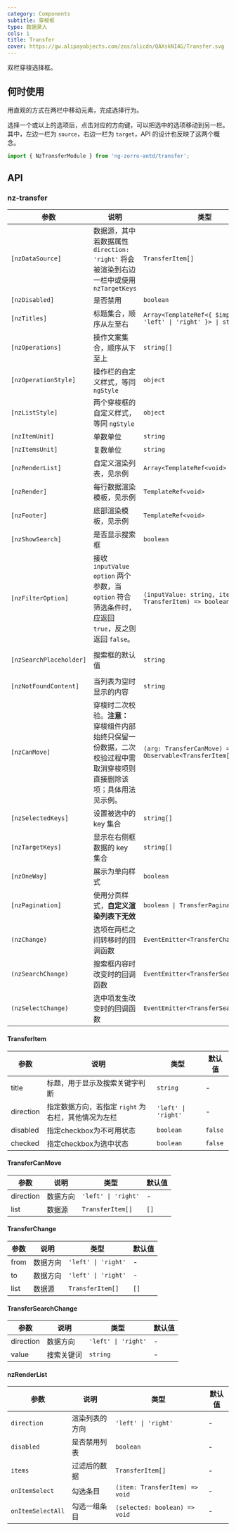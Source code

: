 ```yaml
---
category: Components
subtitle: 穿梭框
type: 数据录入
cols: 1
title: Transfer
cover: https://gw.alipayobjects.com/zos/alicdn/QAXskNI4G/Transfer.svg
---
```


双栏穿梭选择框。

## 何时使用

用直观的方式在两栏中移动元素，完成选择行为。

选择一个或以上的选项后，点击对应的方向键，可以把选中的选项移动到另一栏。
其中，左边一栏为 `source`，右边一栏为 `target`，API 的设计也反映了这两个概念。

```ts
import { NzTransferModule } from 'ng-zorro-antd/transfer';
```

## API

### nz-transfer

| 参数 | 说明 | 类型 | 默认值 |
| --- | --- | --- | --- |
| `[nzDataSource]` | 数据源，其中若数据属性 `direction: 'right'` 将会被渲染到右边一栏中或使用 `nzTargetKeys` | `TransferItem[]` | `[]` |
| `[nzDisabled]` | 是否禁用 | `boolean` | `false` |
| `[nzTitles]` | 标题集合，顺序从左至右 | `Array<TemplateRef<{ $implicit: 'left' \| 'right' }> \| string>` | `['', '']` |
| `[nzOperations]` | 操作文案集合，顺序从下至上 | `string[]` | `['', '']` |
| `[nzOperationStyle]` | 操作栏的自定义样式，等同 `ngStyle` | `object` | - |
| `[nzListStyle]` | 两个穿梭框的自定义样式，等同 `ngStyle` | `object` | - |
| `[nzItemUnit]` | 单数单位 | `string` | `'项目'` |
| `[nzItemsUnit]` | 复数单位 | `string` | `'项目'` |
| `[nzRenderList]` | 自定义渲染列表，见示例 | `Array<TemplateRef<void> \| null>` | `[null, null]` |
| `[nzRender]` | 每行数据渲染模板，见示例 | `TemplateRef<void>` | - |
| `[nzFooter]` | 底部渲染模板，见示例 | `TemplateRef<void>` | - |
| `[nzShowSearch]` | 是否显示搜索框 | `boolean` | `false` |
| `[nzFilterOption]` | 接收 `inputValue` `option` 两个参数，当 `option` 符合筛选条件时，应返回 `true`，反之则返回 `false`。 | `(inputValue: string, item: TransferItem) => boolean` | - |
| `[nzSearchPlaceholder]` | 搜索框的默认值 | `string` | `'请输入搜索内容'` |
| `[nzNotFoundContent]` | 当列表为空时显示的内容 | `string` | `'列表为空'` |
| `[nzCanMove]` | 穿梭时二次校验。**注意：** 穿梭组件内部始终只保留一份数据，二次校验过程中需取消穿梭项则直接删除该项；具体用法见示例。 | `(arg: TransferCanMove) => Observable<TransferItem[]>` | - |
| `[nzSelectedKeys]` | 设置被选中的 key 集合 | `string[]` | - |
| `[nzTargetKeys]` | 显示在右侧框数据的 key 集合 | `string[]` | - |
| `[nzOneWay]` | 展示为单向样式 | `boolean` | `false` |
| `[nzPagination]` | 使用分页样式，**自定义渲染列表下无效** | `boolean \| TransferPaginationType` | `false` |
| `(nzChange)` | 选项在两栏之间转移时的回调函数 | `EventEmitter<TransferChange>` | - |
| `(nzSearchChange)` | 搜索框内容时改变时的回调函数 | `EventEmitter<TransferSearchChange>` | - |
| `(nzSelectChange)` | 选中项发生改变时的回调函数 | `EventEmitter<TransferSearchChange>` | - |

#### TransferItem

| 参数 | 说明 | 类型 | 默认值 |
| --- | --- | --- | --- |
| title | 标题，用于显示及搜索关键字判断 | `string` | - |
| direction | 指定数据方向，若指定 `right` 为右栏，其他情况为左栏 | `'left' \| 'right'` | - |
| disabled | 指定checkbox为不可用状态 | `boolean` | `false` |
| checked | 指定checkbox为选中状态 | `boolean` | `false` |

#### TransferCanMove

| 参数 | 说明 | 类型 | 默认值 |
| --- | --- | --- | --- |
| direction | 数据方向 | `'left' \| 'right'` | - |
| list | 数据源 | `TransferItem[]` | `[]` |

#### TransferChange

| 参数 | 说明 | 类型 | 默认值 |
| --- | --- | --- | --- |
| from | 数据方向 | `'left' \| 'right'` | - |
| to | 数据方向 | `'left' \| 'right'` | - |
| list | 数据源 | `TransferItem[]` | `[]` |

#### TransferSearchChange

| 参数 | 说明 | 类型 | 默认值 |
| --- | --- | --- | --- |
| direction | 数据方向 | `'left' \| 'right'` | - |
| value | 搜索关键词 | `string` | - |

#### nzRenderList

| 参数 | 说明 | 类型 | 默认值 |
| --- | --- | --- | --- |
| `direction`       | 渲染列表的方向   | `'left' \| 'right'` | - |
| `disabled`        |  是否禁用列表  | `boolean` | - |
| `items`   | 过滤后的数据  | `TransferItem[]`   | - |
| `onItemSelect`    | 勾选条目  | `(item: TransferItem) => void` | - |
| `onItemSelectAll` | 勾选一组条目 | `(selected: boolean) => void` | - |
